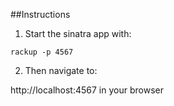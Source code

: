 ##Instructions

1. Start the sinatra app with:

```
rackup -p 4567
```

2. Then navigate to:

http://localhost:4567 in your browser
